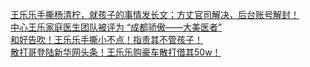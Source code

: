   
[王乐乐手撕杨清柠，就孩子的事情发长文；方丈官司解决，后台账号解封！](http://www.dianyue.me/archives/485/0w1e85ufzh5p403x/)  
[中心王乐家庭医生团队被评为 “成都骄傲——大美医者”](http://www.dianyue.me/archives/184/z4j1z65nxygig5zg/)  
[和好告吹！王乐乐手撕小不点！指责其不管孩子！](http://www.dianyue.me/archives/595/w16vezh3fmvgvzmj/)  
[散打哥登陆新华网头条！王乐乐购豪车散打借其50w！](http://www.dianyue.me/archives/299/j67kiqynzldnhjxr/)